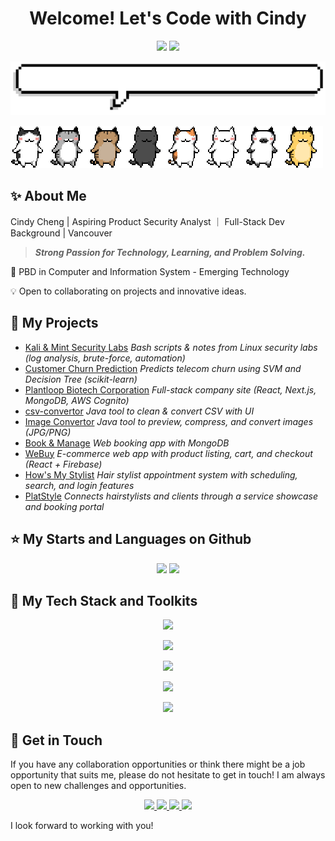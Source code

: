 
<h1 align="center">Welcome! Let's Code with Cindy</h1>

<p align="center"> 
  <img src="https://img.shields.io/github/followers/chengcindyy?style=for-the-badge&color=%23FF9FB2" />
  <img src="https://img.shields.io/github/created-at/chengcindyy/chengcindyy?style=for-the-badge&color=%23FBDCE2" />
</p>

![titleGIF](/pixel-speech-bubble.gif)

![dividerGIF](/ezgif-6-1d4bacd318.gif)

## :sparkles: About Me

Cindy Cheng  |  Aspiring Product Security Analyst ｜ Full-Stack Dev Background | Vancouver

> ***Strong Passion for Technology, Learning, and Problem Solving.***

:book: PBD in Computer and Information System - Emerging Technology

:bulb: Open to collaborating on projects and innovative ideas.

## :dart: My Projects
- [Kali & Mint Security Labs](https://github.com/chengcindyy/kali-mint-notes-and-scripts)
  *Bash scripts & notes from Linux security labs (log analysis, brute-force, automation)*
- [Customer Churn Prediction](https://github.com/chengcindyy/customer-churn-prediction)
  *Predicts telecom churn using SVM and Decision Tree (scikit-learn)*
- [Plantloop Biotech Corporation](https://plantloopbiotech.com/)
  *Full-stack company site (React, Next.js, MongoDB, AWS Cognito)*
- [csv-convertor](https://github.com/chengcindyy/csv-convertor)
  *Java tool to clean & convert CSV with UI*
- [Image Convertor](https://github.com/chengcindyy/image_convertor)
  *Java tool to preview, compress, and convert images (JPG/PNG)*
- [Book & Manage](https://booknmanage.codingwithcindy.com)
  *Web booking app with MongoDB*
- [WeBuy](https://github.com/chengcindyy/WeBuy)
  *E-commerce web app with product listing, cart, and checkout (React + Firebase)*
- [How's My Stylist](https://github.com/chengcindyy/CSIS4175-HMS)
  *Hair stylist appointment system with scheduling, search, and login features*
- [PlatStyle](https://github.com/chengcindyy/platstyle)
  *Connects hairstylists and clients through a service showcase and booking portal*


## :star: My Starts and Languages on Github

<p align="center">
  <img src="https://github-readme-stats.vercel.app/api?username=chengcindyy&theme=dark&hide_border=true&count_private=true&hide=stars,issues,contribs&show_icons=true&rank_icon=percentile&line_height=30&bg_color=00000000&show=prs_merged,prs_merged_percentage" />
  <img src="https://github-readme-stats.vercel.app/api/top-langs/?username=chengcindyy&hide_border=true&theme=dark&layout=compact&bg_color=00000000" />
</p>

## :gem: My Tech Stack and Toolkits

<p align="center">
  <img src="https://skillicons.dev/icons?i=bash,py,powershell,linux,docker" />
</p>

<p align="center">
  <img src="https://skillicons.dev/icons?i=vscode,eclipse,idea,github,markdown,anaconda" />
</p>

<p align="center">
  <img src="https://skillicons.dev/icons?i=java,js,ts,html,css,tailwind" />
</p>

<p align="center">
  <img src="https://skillicons.dev/icons?i=react,nextjs,nodejs,express,npm,bootstrap,materialui" />
</p>

<p align="center">
  <img src="https://skillicons.dev/icons?i=mongodb,mysql,firebase,aws,heroku" />
</p>


## :pushpin: Get in Touch

If you have any collaboration opportunities or think there might be a job opportunity that suits me, please do not hesitate to get in touch! I am always open to new challenges and opportunities.

<p align="center"> 
   <a href="https://codingwithcindy.com/">
    <img src="https://img.shields.io/badge/Portfolio-%2523000000.svg?style=for-the-badge&logo=protodotio&logoColor=white&color=%23462749" />
  </a>
  <a href="mailto:cindy.cheng@outlook.com">
    <img src="https://img.shields.io/badge/Gmail-D14836?style=for-the-badge&logo=gmail&logoColor=white" />
  </a>
  <a href="https://www.linkedin.com/in/chengcindyy/">
    <img src="https://img.shields.io/badge/LinkedIn-0077B5?style=for-the-badge&logo=linkedin&logoColor=white" />
  </a>
   <a href="https://www.instagram.com/cindyc_cc/">
    <img src="https://img.shields.io/badge/Instagram-E4405F?style=for-the-badge&logo=instagram&logoColor=white" />
  </a>
</p>

I look forward to working with you!
